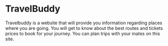 # TravelBuddy
Travelbuddy is a website that will provide you information regarding places where you are going. You will get to know about the best routes and tickets prices to book for your journey. You can plan trips with your mates on this site.

